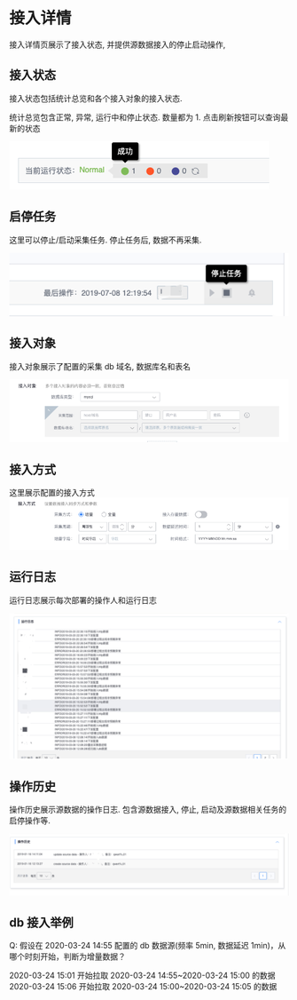 # 接入详情

接入详情页展示了接入状态, 并提供源数据接入的停止启动操作,

## 接入状态

接入状态包括统计总览和各个接入对象的接入状态.

统计总览包含正常, 异常, 运行中和停止状态. 数量都为 1. 点击刷新按钮可以查询最新的状态

![](../../../../assets/deploy_status_summary.png)

## 启停任务

这里可以停止/启动采集任务. 停止任务后, 数据不再采集.

![](../../../../assets/control_btn.png)

## 接入对象

接入对象展示了配置的采集 db 域名, 数据库名和表名

![](../../../../assets/access_object_db.png)



## 接入方式

这里展示配置的接入方式![](../../../../assets/access_param_db.png)



## 运行日志

运行日志展示每次部署的操作人和运行日志

![](../../../../assets/access_log_db.png)



## 操作历史

操作历史展示源数据的操作日志. 包含源数据接入, 停止, 启动及源数据相关任务的启停操作等.

![](../../../../assets/access_history_db.png)

## db 接入举例

Q: 假设在 2020-03-24 14:55 配置的 db 数据源(频率 5min, 数据延迟 1min)，从哪个时刻开始，判断为增量数据？

2020-03-24 15:01 开始拉取 2020-03-24 14:55~2020-03-24 15:00 的数据
2020-03-24 15:06 开始拉取 2020-03-24 15:00~2020-03-24 15:05 的数据



